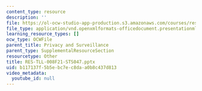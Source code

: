 ```yaml
---
content_type: resource
description: ''
file: https://ol-ocw-studio-app-production.s3.amazonaws.com/courses/res-tll-008-social-and-ethical-responsibilities-of-computing-serc-fall-2021/b117137f5b5ebc7ec8daa0b8c437d813_RES-TLL-008F21-STS047.pptx
file_type: application/vnd.openxmlformats-officedocument.presentationml.presentation
learning_resource_types: []
ocw_type: OCWFile
parent_title: Privacy and Surveillance
parent_type: SupplementalResourceSection
resourcetype: Other
title: RES-TLL-008F21-STS047.pptx
uid: b117137f-5b5e-bc7e-c8da-a0b8c437d813
video_metadata:
  youtube_id: null
---
```

